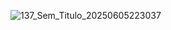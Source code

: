 ![137_Sem_Titulo_20250605223037](https://github.com/user-attachments/assets/8442a06e-cdf4-4c5c-aed0-39963fc7c245)
